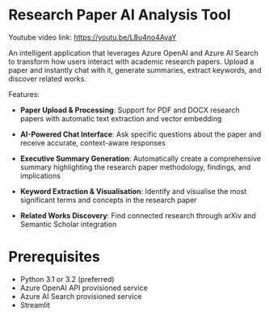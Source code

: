 # Research Paper AI Analysis Tool

Youtube video link: https://youtu.be/L8u4no4AyaY

An intelligent application that leverages Azure OpenAI and Azure AI Search to transform how users interact with academic research papers. 
Upload a paper and instantly chat with it, generate summaries, extract keywords, and discover related works.

Features:

- **Paper Upload & Processing**: Support for PDF and DOCX research papers with automatic text extraction and vector embedding
  
- **AI-Powered Chat Interface**: Ask specific questions about the paper and receive accurate, context-aware responses
  
- **Executive Summary Generation**: Automatically create a comprehensive summary highlighting the research paper methodology, findings, and implications
  
- **Keyword Extraction & Visualisation**: Identify and visualise the most significant terms and concepts in the research paper
  
- **Related Works Discovery**: Find connected research through arXiv and Semantic Scholar integration

# Prerequisites

- Python 3.1 or 3.2 (preferred)
- Azure OpenAI API provisioned service
- Azure AI Search provisioned service
- Streamlit
